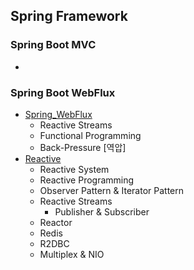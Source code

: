 ## Spring Framework



### Spring Boot MVC

- 



### Spring Boot WebFlux

- [Spring_WebFlux](./Spring_WebFlux.md)
  - Reactive Streams
  - Functional Programming
  - Back-Pressure [역압]
- [Reactive](./Reactive.md)
  - Reactive System
  - Reactive Programming
  - Observer Pattern & Iterator Pattern
  - Reactive Streams
    - Publisher & Subscriber
  - Reactor
  - Redis
  - R2DBC
  - Multiplex & NIO

### 